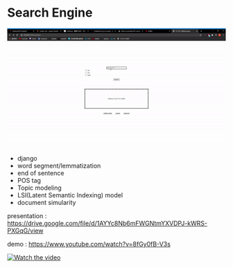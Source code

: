# Search Engine
![image](https://github.com/1tangerine1day/search_engine/blob/master/gif/show.gif)
* django
* word segment/lemmatization
* end of sentence
* POS tag
* Topic modeling
* LSI(Latent Semantic Indexing) model 
* document simularity

presentation : https://drive.google.com/file/d/1AYYc8Nb6mFWGNtmYXVDPJ-kWRS-PXGqG/view

demo : https://www.youtube.com/watch?v=8fGy0fB-V3s

[![Watch the video](https://i.imgur.com/vKb2F1B.png)](https://youtu.be/vt5fpE0bzSY)
